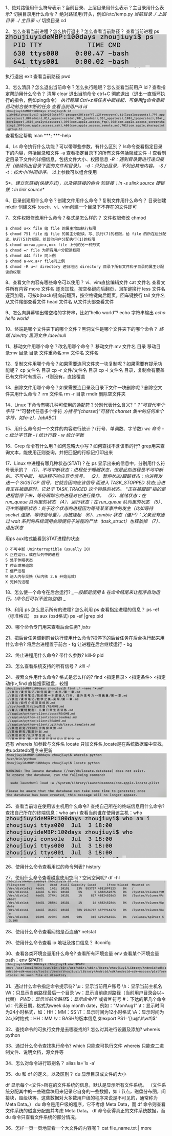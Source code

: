 1、绝对路径用什么符号表示？当前目录、上层目录用什么表示？主目录用什么表示? 切换目录用什么命令？
绝对路径用/开头，例如/etc/temp.py
*_当前目录 ./
上层目录 ../
主目录 ~/_*
切换目录 cd 

2、怎么查看当前进程？怎么执行退出？怎么查看当前路径？
查看当前进程 ps
![-w351](media/16522770628636/16279991089821.jpg)

执行退出 exit
查看当前路径 pwd

3、怎么清屏？怎么退出当前命令？怎么执行睡眠？怎么查看当前用户 id？查看指定帮助用什么命令？
清屏 clear
退出当前命令  ctrl+C 彻底退出（退出一直循环执行的指令，例如ping命令）
*_执行睡眠 Ctrl+z将任务中断挂起，可使用fg命令重新启动前台被中断的任务_*
*_查看当前用户id  id_*
![-w807](media/16522770628636/16278287583842.jpg)
查看指定帮助  man ***; ***-help

4、Ls 命令执行什么功能？可以带哪些参数，有什么区别？
ls命令查看指定目录下的内容，包括目录和文件
-a 查看指定目录下的所有文件包括隐藏文件
-l 查看制定目录下文件的详细信息，包括文件大小、权限信息
*_-R：遇到目录要进行递归展开（继续列出目录下面的文件和目录）。
-d：只列出目录，不列出其他内容。
-S / -t：按大小/时间排序。_*
以上参数可以组合使用

5*_、建立软链接(快捷方式)，以及硬链接的命令
软链接：ln -s slink source
硬链接：ln link source_*

6、目录创建用什么命令？创建文件用什么命令？复制文件用什么命令？
目录创建 mkdir
创建文件 *_touch_*、vi、vim创建一个目录下不存在的文件即可

7、文件权限修改用什么命令？格式是怎么样的？
文件权限修改 chmod

```
$ chmod u+x file 给 file 的属主增加执行权限
$ chmod 751 file 给 file 的属主分配读、写、执行(7)的权限，给 file 的所在组分配读、执行(5)的权限，给其他用户分配执行(1)的权限
$ chmod u=rwx,g=rx,o=x file 上例的另一种形式
$ chmod =r file 为所有用户分配读权限
$ chmod 444 file 同上例
$ chmod a-wx,a+r file同上例
$ chmod -R u+r directory 递归地给 directory 目录下所有文件和子目录的属主分配读的权限

```

8、查看文件内容有哪些命令可以使用？
vi、vim直接编辑文件
cat 文件名 查看文件所有内容
more 文件名 逐页加载，按空格键向后翻页，回车键换行
less 文件名 逐页加载，可按b(back)键向前翻页，按空格键向后翻页，回车键换行
tail 文件名  从文件尾部查看文件
head 文件名 从文件头部查看文件

9、怎么向屏幕输出带空格的字符串，比如”hello world”? 
echo 字符串输出
*_echo hello world_*

10、终端是哪个文件夹下的哪个文件？黑洞文件是哪个文件夹下的哪个命令？
*_终端 /dev/tty
黑洞文件 /dev/null_*

11、移动文件用哪个命令？改名用哪个命令？
移动文件:mv 文件名 目录
移动目录:mv 目录 目录
文件重命名:mv 文件名 文件名

12、复制文件用哪个命令？如果需要连同文件夹一块复制呢？如果需要有提示功能呢？
cp 文件名 目录
cp -r 文件/文件名 目录
cp -i 文件名 目录，复制会有覆盖已有文件时有提示，-f则没有，直接覆盖

13、删除文件用哪个命令？如果需要连目录及目录下文件一块删除呢？删除空文件夹用什么命令？
rm 文件名
rm -r 目录
rmdir 删除空文件夹

14、Linux 下命令有哪几种可使用的通配符？分别代表什么含义?
_*“？”可替代单个字符*_
“*”可替代任意多个字符
_*方括号“[charset]”可替代 charset 集中的任何单个字符，如[a-z]，[abABC]*_

15、用什么命令对一个文件的内容进行统计？(行号、单词数、字节数)
_*wc 命令 - c 统计字节数 - l 统计行数 - w 统计字数*_

16、Grep 命令有什么用？如何忽略大小写？如何查找不含该串的行?
grep用来查询文本，能使用正则查询，并把匹配的行标记打印出来

17、Linux 中进程有哪几种状态(STAT)？在 ps 显示出来的信息中，分别用什么符号表示的？
*_（1）、不可中断状态：进程处于睡眠状态，但是此刻进程是不可中断的。不可中断， 指进程不响应异步信号。
（2）、暂停状态/跟踪状态：向进程发送一个 SIGSTOP 信号，它就会因响应该信号 而进入 TASK_STOPPED 状态;当进程正在被跟踪时，它处于 TASK_TRACED 这个特殊的状态。
“正在被跟踪”指的是进程暂停下来，等待跟踪它的进程对它进行操作。
（3）、就绪状态：在 run_queue 队列里的状态
（4）、运行状态：在 run_queue 队列里的状态
（5）、可中断睡眠状态：处于这个状态的进程因为等待某某事件的发生（比如等待 socket 连接、等待信号量），而被挂起
（6）、zombie 状态（僵尸）：父亲没有通过 wait 系列的系统调用会顺便将子进程的尸体（task_struct）也释放掉
（7）、退出状态_*

用ps aux格式能看到STAT进程的状态
```
D 不可中断 Uninterruptible（usually IO）
R 正在运行，或在队列中的进程
S 处于休眠状态
T 停止或被追踪
Z 僵尸进程
W 进入内存交换（从内核 2.6 开始无效）
X 死掉的进程
```

18、怎么使一个命令在后台运行?
*_一般都是使用 & 在命令结尾来让程序自动运行。(命令后可以不追加空格)
_*

19、利用 ps 怎么显示所有的进程? 怎么利用 ps 查看指定进程的信息？
ps -ef（标准格式）
ps aux (bsd格式)
ps -ef |grep pid

20、哪个命令专门用来查看后台任务?
*_jobs_*

21、把后台任务调到前台执行使用什么命令?把停下的后台任务在后台执行起来用什么命令?
将后台进程置于前台 - fg
让进程在后台继续运行 - bg

22、终止进程用什么命令? 带什么参数?
kill-9 pid

23、怎么查看系统支持的所有信号？
*_kill -l_*

24、搜索文件用什么命令? 格式是怎么样的?
find <指定目录> <指定条件> <指定动作>,find 直接搜索磁盘，较慢
![-w803](media/16522770628636/16280003414804.jpg)
还有
whereis 加参数与文件名
locate 只加文件名,locate是在系统数据库中查找，由updatedb程序来更新
![-w730](media/16522770628636/16280006375113.jpg)

25、查看当前谁在使用该主机用什么命令? 查找自己所在的终端信息用什么命令?
查找自己所在的终端信息：who am i
查看当前谁在使用该主机：who
![-w424](media/16522770628636/16280007443780.jpg)

26、使用什么命令查看用过的命令列表?
history

27、使用什么命令查看磁盘使用空间？空闲空间呢?
df -hl
![-w815](media/16522770628636/16280018122455.jpg)

28、使用什么命令查看网络是否连通?
netstat

29、使用什么命令查看 ip 地址及接口信息？
ifconifg

30、查看各类环境变量用什么命令?
查看所有环境变量 env
查看某个环境变量 path：env $PATH
![-w797](media/16522770628636/16280019795429.jpg)

31、通过什么命令指定命令提示符?
\u：显示当前用户账号
\h：显示当前主机名
\W：只显示当前路径最后一个目录
\w：显示当前绝对路径（当前用户目录会以~代替）
$PWD：显示当前全路径
\$：显示命令行’$'或者’#'符号
\#：下达的第几个命令
\d：代表日期，格式为week day month date，例如："MonAug1"
\t：显示时间为24小时格式，如：HH：MM：SS
\T：显示时间为12小时格式
\A：显示时间为24小时格式：HH：MM
\v：BASH的版本信息 如export PS1=’[\u@\h\w\#]\$‘

32、查找命令的可执行文件是去哪查找的? 怎么对其进行设置及添加?
whereis python

33、通过什么命令查找执行命令?
which 只能查可执行文件
whereis 只能查二进制文件、说明文档，源文件等

34、怎么对命令进行取别名？
alias la='ls -a'

35、du 和 df 的定义，以及区别？
du 显示目录或文件的大小

df 显示每个<文件>所在的文件系统的信息，默认是显示所有文件系统。
（文件系统分配其中的一些磁盘块用来记录它自身的一些数据，如 i 节点，磁盘分布图，间接块，超级块等。这些数据对大多数用户级的程序来说是不可见的，通常称为 Meta Data。） du 命令是用户级的程序，它不考虑 Meta Data，而 df 命令则查看文件系统的磁盘分配图并考虑 Meta Data。
df 命令获得真正的文件系统数据，而 du 命令只查看文件系统的部分情况。

36、怎样一页一页地查看一个大文件的内容呢？
cat file_name.txt | more

